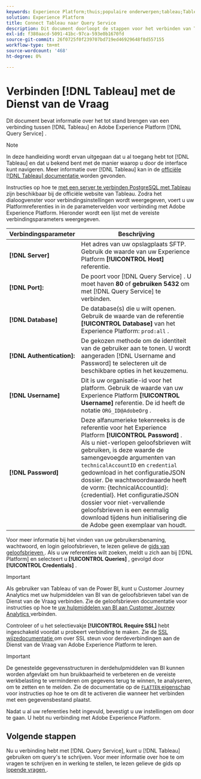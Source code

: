 ```yaml
---
keywords: Experience Platform;thuis;populaire onderwerpen;tableau;Tableau;queryservice;Query-service;Verbinden met queryservice;
solution: Experience Platform
title: Connect Tableau naar Query Service
description: Dit document doorloopt de stappen voor het verbinden van Tableau met de Dienst van de Vraag van Adobe Experience Platform.
exl-id: f380aacd-5091-41bc-97ca-593e0b1670fd
source-git-commit: 26f0725f0f239707bd719ed46929648f8d557155
workflow-type: tm+mt
source-wordcount: '468'
ht-degree: 0%

---
```


# Verbinden [!DNL Tableau] met de Dienst van de Vraag

Dit document bevat informatie over het tot stand brengen van een verbinding tussen [!DNL Tableau] en Adobe Experience Platform [!DNL Query Service] .

>[!NOTE]
>
> In deze handleiding wordt ervan uitgegaan dat u al toegang hebt tot [!DNL Tableau] en dat u bekend bent met de manier waarop u door de interface kunt navigeren. Meer informatie over [!DNL Tableau] kan in de [ officiële  [!DNL Tableau]  documentatie ](https://help.tableau.com/current/pro/desktop/en-us/default.htm) worden gevonden.

Instructies op hoe te [ met een server te verbinden PostgreSQL met Tableau ](https://help.tableau.com/current/pro/desktop/en-us/examples_postgresql.htm) zijn beschikbaar bij de officiële website van Tableau. Zodra het dialoogvenster voor verbindingsinstellingen wordt weergegeven, voert u uw Platformreferenties in in de parametervelden voor verbinding met Adobe Experience Platform. Hieronder wordt een lijst met de vereiste verbindingsparameters weergegeven.

| Verbindingsparameter | Beschrijving |
|---|---|
| **[!DNL Server]** | Het adres van uw opslagplaats SFTP. Gebruik de waarde van uw Experience Platform **[!UICONTROL Host]** referentie. |
| **[!DNL Port]:** | De poort voor [!DNL Query Service] . U moet haven **80** of **gebruiken 5432** om met [!DNL Query Service] te verbinden. |
| **[!DNL Database]** | De database(s) die u wilt openen. Gebruik de waarde van de referentie **[!UICONTROL Database]** van het Experience Platform: `prod:all` . |
| **[!DNL Authentication]:** | De gekozen methode om de identiteit van de gebruiker aan te tonen. U wordt aangeraden [!DNL Username and Password] te selecteren uit de beschikbare opties in het keuzemenu. |
| **[!DNL Username]** | Dit is uw organisatie-id voor het platform. Gebruik de waarde van uw Experience Platform **[!UICONTROL Username]** referentie. De id heeft de notatie `ORG_ID@AdobeOrg` . |
| **[!DNL Password]** | Deze alfanumerieke tekenreeks is de referentie voor het Experience Platform **[!UICONTROL Password]** . Als u niet-verlopen geloofsbrieven wilt gebruiken, is deze waarde de samengevoegde argumenten van `technicalAccountID` en `credential` gedownload in het configuratieJSON dossier. De wachtwoordwaarde heeft de vorm: {technicalAccountId}:{credential}. Het configuratieJSON dossier voor niet-vervallende geloofsbrieven is een eenmalig download tijdens hun initialisering die de Adobe geen exemplaar van houdt. |

Voor meer informatie bij het vinden van uw gebruikersbenaming, wachtwoord, en login geloofsbrieven, te lezen gelieve de [ gids van geloofsbrieven ](../ui/credentials.md). Als u uw referenties wilt zoeken, meldt u zich aan bij [!DNL Platform] en selecteert u **[!UICONTROL Queries]** , gevolgd door **[!UICONTROL Credentials]** .

>[!IMPORTANT]
>
>Als gebruiker van Tableau of van de Power BI, kunt u Customer Journey Analytics met uw hulpmiddelen van BI van de geloofsbrieven tabel van de Dienst van de Vraag verbinden. Zie de geloofsbrieven documentatie voor instructies op hoe te [ uw hulpmiddelen van BI aan Customer Journey Analytics ](../ui/credentials.md#connect-to-customer-journey-analytics) verbinden.

Controleer of u het selectievakje **[!UICONTROL Require SSL]** hebt ingeschakeld voordat u probeert verbinding te maken. Zie de [ SSL wijzedocumentatie ](./ssl-modes.md) om over SSL steun voor derdeverbindingen aan de Dienst van de Vraag van Adobe Experience Platform te leren.

>[!IMPORTANT]
>
>De genestelde gegevensstructuren in derdehulpmiddelen van BI kunnen worden afgevlakt om hun bruikbaarheid te verbeteren en de vereiste werkbelasting te verminderen om gegevens terug te winnen, te analyseren, om te zetten en te melden. Zie de documentatie op de [`FLATTEN` eigenschap ](../key-concepts/flatten-nested-data.md) voor instructies op hoe te om dit te activeren die wanneer het verbinden met een gegevensbestand plaatst.

Nadat u al uw referenties hebt ingevuld, bevestigt u uw instellingen om door te gaan. U hebt nu verbinding met Adobe Experience Platform.

## Volgende stappen

Nu u verbinding hebt met [!DNL Query Service], kunt u [!DNL Tableau] gebruiken om query&#39;s te schrijven. Voor meer informatie over hoe te om vragen te schrijven en in werking te stellen, te lezen gelieve de gids op [ lopende vragen ](../best-practices/writing-queries.md).
